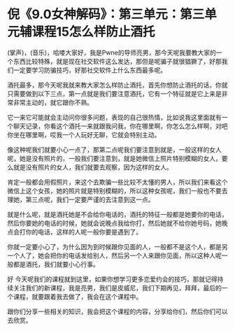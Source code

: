 # 倪《9.0女神解码》：第三单元：第三单元辅课程15怎么样防止酒托

(掌声)，(音乐)，哈喽大家好，我是Pwne的导师亮男，那今天呢我要教大家的一个东西比较特殊，就是现在社交软件这么发达，那但是呢骗子就很猖獗了，好那我们一定要学习防骗技巧，好那社交软件上什么东西最多呢。

酒托最多，那今天呢我就来教大家怎么样防止酒托，首先你想防止酒托的话，你就只需要做到以下三点，第一点就是我们要注意酒托，它有一个特征就是它上来是非常非常主动的，就它跟你不熟。

它一来它可能就会主动问你很多问题，表现的自己很热情，比如说我这里面就有一个聊天记录，你看这个酒托一来就跟我问我，你在哪里啊，你怎么怎么样啊，对吧你坐在哪里啊，哎我一个人玩好无聊，它就会特别主动。

像这种呢我们就要小心一点了，那第二点呢我们要注意到就是，一般这样的女人呢，她是没有照片的，一般我们要注意到，就是她微信上照片特别模糊的女人，要么就是没有照片的女人，我们就要去观察，因为这样的女人。

肯定一般都会用假照片，来这个去欺骗一些比较不太懂的男人，所以我们来看这个微信上这个女孩，她的照片就是特别模糊的，所以这种女孩呢，我们一般也不要去理她，第三点呢，我们一定要严谨的去注意到这一点。

就是什么呢，就是酒托她是不会给你电话的，酒托的特征一般都是她要你的电话，然后你要她的电话的时候，她就会说晚点我给你打，然后她就不给你她号码，她晚点会打你的电话，这样的人呢一般你要是遇到了。

你就一定要小心了，为什么因为到时候跟你见面的人，一般都不是这个人，都是另一个人了，她会把你的电话发给别人，然后另一个人来跟你见面，所以这种人呢一般都是酒托，我们就要小心行事。

好 今天呢我们的课程就到这里，如果你想学习更多恋爱约会的技巧，那就记得持续关注我们的新课程，我是亮男，我们是皮威尼，我们下期再见，拜拜，最后的一个课程，就要跟着我去做了，我会在这个课程中。

跟你们分享一些相关的知识，我会把这个课程的内容，分享给你们，然后你们可以去欣赏。